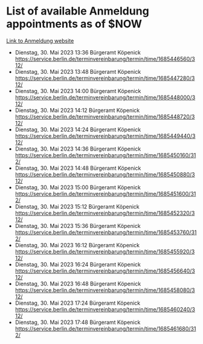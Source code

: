 # List of available Anmeldung appointments as of $NOW
[Link to Anmeldung website](https://service.berlin.de/terminvereinbarung/termin/tag.php?termin=1&anliegen[]=120686&dienstleisterlist=122210,122217,327316,122219,327312,122227,327314,122231,327346,122243,327348,122254,122252,329742,122260,329745,122262,329748,122271,327278,122273,327274,122277,327276,330436,122280,327294,122282,327290,122284,327292,122291,327270,122285,327266,122286,327264,122296,327268,150230,329760,122297,327286,122294,327284,122312,329763,122314,329775,122304,327330,122311,327334,122309,327332,317869,122281,327352,122279,329772,122283,122276,327324,122274,327326,122267,329766,122246,327318,122251,327320,122257,327322,122208,327298,122226,327300&herkunft=http%3A%2F%2Fservice.berlin.de%2Fdienstleistung%2F120686%2F)
- Dienstag, 30. Mai 2023 13:36 Bürgeramt Köpenick https://service.berlin.de/terminvereinbarung/termin/time/1685446560/312/
- Dienstag, 30. Mai 2023 13:48 Bürgeramt Köpenick https://service.berlin.de/terminvereinbarung/termin/time/1685447280/312/
- Dienstag, 30. Mai 2023 14:00 Bürgeramt Köpenick https://service.berlin.de/terminvereinbarung/termin/time/1685448000/312/
- Dienstag, 30. Mai 2023 14:12 Bürgeramt Köpenick https://service.berlin.de/terminvereinbarung/termin/time/1685448720/312/
- Dienstag, 30. Mai 2023 14:24 Bürgeramt Köpenick https://service.berlin.de/terminvereinbarung/termin/time/1685449440/312/
- Dienstag, 30. Mai 2023 14:36 Bürgeramt Köpenick https://service.berlin.de/terminvereinbarung/termin/time/1685450160/312/
- Dienstag, 30. Mai 2023 14:48 Bürgeramt Köpenick https://service.berlin.de/terminvereinbarung/termin/time/1685450880/312/
- Dienstag, 30. Mai 2023 15:00 Bürgeramt Köpenick https://service.berlin.de/terminvereinbarung/termin/time/1685451600/312/
- Dienstag, 30. Mai 2023 15:12 Bürgeramt Köpenick https://service.berlin.de/terminvereinbarung/termin/time/1685452320/312/
- Dienstag, 30. Mai 2023 15:36 Bürgeramt Köpenick https://service.berlin.de/terminvereinbarung/termin/time/1685453760/312/
- Dienstag, 30. Mai 2023 16:12 Bürgeramt Köpenick https://service.berlin.de/terminvereinbarung/termin/time/1685455920/312/
- Dienstag, 30. Mai 2023 16:24 Bürgeramt Köpenick https://service.berlin.de/terminvereinbarung/termin/time/1685456640/312/
- Dienstag, 30. Mai 2023 16:48 Bürgeramt Köpenick https://service.berlin.de/terminvereinbarung/termin/time/1685458080/312/
- Dienstag, 30. Mai 2023 17:24 Bürgeramt Köpenick https://service.berlin.de/terminvereinbarung/termin/time/1685460240/312/
- Dienstag, 30. Mai 2023 17:48 Bürgeramt Köpenick https://service.berlin.de/terminvereinbarung/termin/time/1685461680/312/
